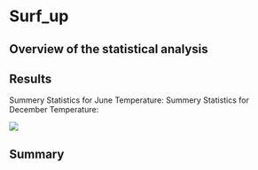 # Surf_up

## Overview of the statistical analysis

## Results
Summery Statistics for June Temperature:                  Summery Statistics for December Temperature:

![](images/retirement_titlesQ.PNG)
## Summary
